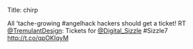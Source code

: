 Title: chirp

All 'tache-growing #angelhack hackers should get a ticket! RT <a href="http://twitter.com/TremulantDesign">@TremulantDesign</a>: Tickets for <a href="http://twitter.com/Digital_Sizzle">@Digital_Sizzle</a> #Sizzle7 <a href="http://t.co/qpOKIqyM">http://t.co/qpOKIqyM</a>
